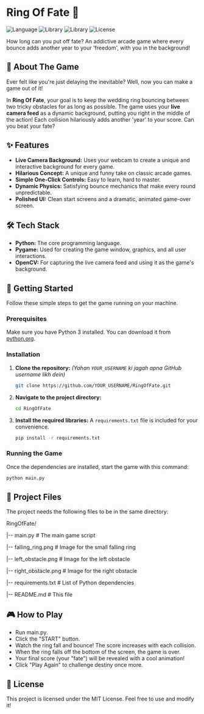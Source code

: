 # Ring Of Fate 💍

![Language](https://img.shields.io/badge/Language-Python-blue.svg) ![Library](https://img.shields.io/badge/Library-Pygame-red.svg) ![Library](https://img.shields.io/badge/Library-OpenCV-lightgrey.svg) ![License](https://img.shields.io/badge/License-MIT-green.svg)

How long can you put off fate? An addictive arcade game where every bounce adds another year to your 'freedom', with you in the background!



## 📜 About The Game

Ever felt like you're just delaying the inevitable? Well, now you can make a game out of it! 

In **Ring Of Fate**, your goal is to keep the wedding ring bouncing between two tricky obstacles for as long as possible. The game uses your **live camera feed** as a dynamic background, putting you right in the middle of the action! Each collision hilariously adds another 'year' to your score. Can you beat your fate?

## ✨ Features

*   **Live Camera Background:** Uses your webcam to create a unique and interactive background for every game.
*   **Hilarious Concept:** A unique and funny take on classic arcade games.
*   **Simple One-Click Controls:** Easy to learn, hard to master.
*   **Dynamic Physics:** Satisfying bounce mechanics that make every round unpredictable.
*   **Polished UI:** Clean start screens and a dramatic, animated game-over screen.

## 🛠️ Tech Stack

*   **Python:** The core programming language.
*   **Pygame:** Used for creating the game window, graphics, and all user interactions.
*   **OpenCV:** For capturing the live camera feed and using it as the game's background.

## 🚀 Getting Started

Follow these simple steps to get the game running on your machine.

### Prerequisites

Make sure you have Python 3 installed. You can download it from [python.org](https://www.python.org/downloads/).

### Installation

1.  **Clone the repository:** 
    *(Yahan `YOUR_USERNAME` ki jagah apna GitHub username likh dein)*
    ```bash
    git clone https://github.com/YOUR_USERNAME/RingOfFate.git
    ```

2.  **Navigate to the project directory:**
    ```bash
    cd RingOfFate
    ```

3.  **Install the required libraries:**
    A `requirements.txt` file is included for your convenience.
    ```bash
    pip install -r requirements.txt
    ```

### Running the Game

Once the dependencies are installed, start the game with this command:
```bash
python main.py
  ```

## 📂 Project Files
The project needs the following files to be in the same directory:

RingOfFate/

|-- main.py              # The main game script

|-- falling_ring.png     # Image for the small falling ring

|-- left_obstacle.png    # Image for the left obstacle

|-- right_obstacle.png   # Image for the right obstacle

|-- requirements.txt     # List of Python dependencies

|-- README.md            # This file

## 🎮 How to Play

*  Run main.py.
*  Click the "START" button.
*  Watch the ring fall and bounce! The score increases with each collision.
*  When the ring falls off the bottom of the screen, the game is over.
*  Your final score (your "fate") will be revealed with a cool animation!
*  Click "Play Again" to challenge destiny once more.

## 📄 License
This project is licensed under the MIT License. Feel free to use and modify it!
